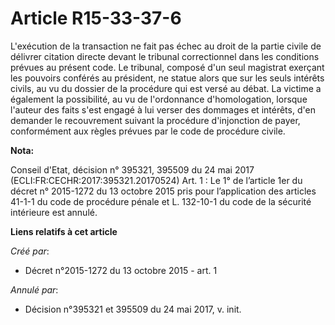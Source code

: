 # Article R15-33-37-6

L'exécution de la transaction ne fait pas échec au droit de la partie civile de délivrer citation directe devant le tribunal
correctionnel dans les conditions prévues au présent code. Le tribunal, composé d'un seul magistrat exerçant les pouvoirs
conférés au président, ne statue alors que sur les seuls intérêts civils, au vu du dossier de la procédure qui est versé au
débat. La victime a également la possibilité, au vu de l'ordonnance d'homologation, lorsque l'auteur des faits s'est engagé à
lui verser des dommages et intérêts, d'en demander le recouvrement suivant la procédure d'injonction de payer, conformément
aux règles prévues par le code de procédure civile.

**Nota:**

Conseil d'Etat, décision n° 395321, 395509 du 24 mai 2017 (ECLI:FR:CECHR:2017:395321.20170524) Art. 1 : Le 1° de l’article
1er du décret n° 2015-1272 du 13 octobre 2015 pris pour l’application des articles 41-1-1 du code de procédure pénale et L.
132-10-1 du code de la sécurité intérieure est annulé.

**Liens relatifs à cet article**

_Créé par_:

  - Décret n°2015-1272 du 13 octobre 2015 - art. 1

_Annulé par_:

  - Décision n°395321 et 395509 du 24 mai 2017, v. init.
